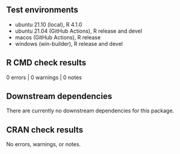 ## Test environments

- ubuntu 21.10 (local), R 4.1.0
- ubuntu 21.04 (GitHub Actions), R release and devel
- macos (GitHub Actions), R release
- windows (win-builder), R release and devel

## R CMD check results

0 errors | 0 warnings | 0 notes

## Downstream dependencies

There are currently no downstream dependencies for this package.

## CRAN check results

No errors, warnings, or notes.
